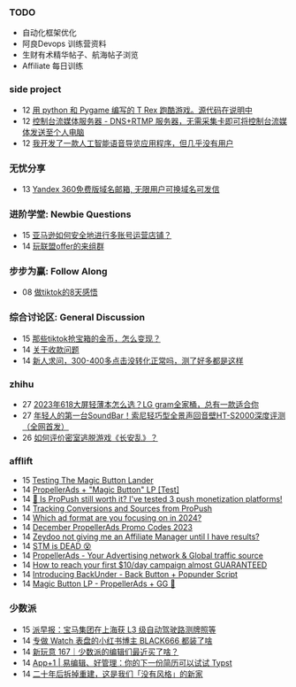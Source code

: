 ### TODO
-  自动化框架优化
-  阿良Devops 训练营资料
-  生财有术精华帖子、航海帖子浏览
-  Affiliate 每日训练

### side project
<!-- sideproject:START -->
-  12 [用 python 和 Pygame 编写的 T Rex 跑酷游戏。源代码在说明中](https://www.youtube.com/watch?v=pZySIXSelCA)
-  12 [控制台流媒体服务器 - DNS+RTMP 服务器，无需采集卡即可将控制台流媒体发送至个人电脑](https://github.com/Aioros/console-streaming-server)
-  12 [我开发了一款人工智能语音导览应用程序，但几乎没有用户](https://www.reddit.com/r/SideProject/comments/18gpp0e/ive_built_an_ai_audio_tour_app_but_have_almost_no/)<!-- sideproject:END -->


### 无忧分享
<!-- ruyo:START -->
-  13 [Yandex 360免费版域名邮箱, 无限用户可换域名可发信](https://51.ruyo.net/18565.html)<!-- ruyo:END -->

### 进阶学堂: Newbie Questions
<!-- advertcn1:START -->
-  15 [亚马逊如何安全地进行多账号运营店铺？](https://www.advertcn.com/thread-113312-1-1.html)
-  14 [玩联盟offer的来组群](https://www.advertcn.com/thread-113306-1-1.html)<!-- advertcn1:END -->

### 步步为赢: Follow Along
<!-- advertcn2:START -->
-  08 [做tiktok的8天感悟](https://www.advertcn.com/thread-113232-1-1.html)<!-- advertcn2:END -->

### 综合讨论区: General Discussion
<!-- advertcn3:START -->
-  15 [那些tiktok抢宝箱的金币，怎么变现？](https://www.advertcn.com/thread-113310-1-1.html)
-  14 [关于收款问题](https://www.advertcn.com/thread-113308-1-1.html)
-  14 [新人求问，300-400多点击没转化正常吗，测了好多都是这样](https://www.advertcn.com/thread-113302-1-1.html)<!-- advertcn3:END -->


### zhihu
<!-- zhihu:START -->
-  27 [2023年618大屏轻薄本怎么选？LG gram全家桶，总有一款适合你](http://zhuanlan.zhihu.com/p/632641888?utm_campaign=rss&utm_medium=rss&utm_source=rss&utm_content=title)
-  27 [年轻人的第一台SoundBar！索尼轻巧型全景声回音壁HT-S2000深度评测（全网首发）](http://zhuanlan.zhihu.com/p/630990296?utm_campaign=rss&utm_medium=rss&utm_source=rss&utm_content=title)
-  26 [如何评价密室逃脱游戏《长安乱》？](http://www.zhihu.com/question/563950552/answer/3045961312?utm_campaign=rss&utm_medium=rss&utm_source=rss&utm_content=title)<!-- zhihu:END -->

### afflift
<!-- afflift:START -->
-  15 [Testing The Magic Button Lander](https://afflift.com/f/threads/testing-the-magic-button-lander.12270/)
-  14 [PropellerAds + &quot;Magic Button&quot; LP [Test]](https://afflift.com/f/threads/propellerads-magic-button-lp-test.12282/)
-  14 [🔔 Is ProPush still worth it? I&#39;ve tested 3 push monetization platforms!](https://afflift.com/f/threads/%F0%9F%94%94-is-propush-still-worth-it-ive-tested-3-push-monetization-platforms.12275/)
-  14 [Tracking Conversions and Sources from ProPush](https://afflift.com/f/threads/tracking-conversions-and-sources-from-propush.7464/)
-  14 [Which ad format are you focusing on in 2024?](https://afflift.com/f/threads/which-ad-format-are-you-focusing-on-in-2024.12222/)
-  14 [December PropellerAds Promo Codes 2023](https://afflift.com/f/threads/december-propellerads-promo-codes-2023.12195/)
-  14 [Zeydoo not giving me an Affiliate Manager until I have results?](https://afflift.com/f/threads/zeydoo-not-giving-me-an-affiliate-manager-until-i-have-results.12272/)
-  14 [STM is DEAD 😵](https://afflift.com/f/threads/stm-is-dead-%F0%9F%98%B5.12277/)
-  14 [PropellerAds - Your Advertising network &amp; Global traffic source](https://afflift.com/f/threads/propellerads-your-advertising-network-global-traffic-source.244/)
-  14 [How to reach your first $10/day campaign almost GUARANTEED](https://afflift.com/f/threads/how-to-reach-your-first-10-day-campaign-almost-guaranteed.7430/)
-  14 [Introducing BackUnder - Back Button + Popunder Script](https://afflift.com/f/threads/introducing-backunder-back-button-popunder-script.10073/)
-  14 [Magic Button LP - PropellerAds + GG 
🚀](https://afflift.com/f/threads/magic-button-lp-propellerads-gg-%F0%9F%9A%80.12269/)<!-- afflift:END -->

### 少数派
<!-- sspai:START -->
-  15 [派早报：宝马集团在上海获 L3 级自动驾驶路测牌照等](https://sspai.com/post/85089)
-  14 [专做 Watch 表盘的小红书博主 BLACK666 都装了啥](https://sspai.com/prime/story/zhuanglesha-231214)
-  14 [新玩意 167｜少数派的编辑们最近买了啥？](https://sspai.com/post/85074)
-  14 [App+1 | 易编辑、好管理：你的下一份简历可以试试 Typst](https://sspai.com/post/85051)
-  14 [二十年后拆掉重建，这是我们「没有风格」的新家](https://sspai.com/post/85035)<!-- sspai:END -->
